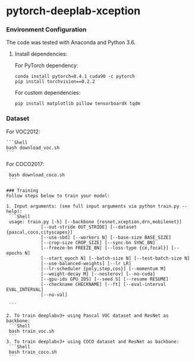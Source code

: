 # pytorch-deeplab-xception

### Environment Configuration
The code was tested with Anaconda and Python 3.6. 

1. Install dependencies:

    For PyTorch dependency:
    ```Shell
    conda install pytorch=0.4.1 cuda90 -c pytorch 
    pip install torchvision==0.2.2
    ```

    For custom dependencies:
    ```Shell
    pip install matplotlib pillow tensorboardX tqdm
    ```

### Dataset 
    
   For VOC2012:
   
    ```Shell
    bash download_voc.sh
    ```
    
   For COCO2017:
   
   ```Shell 
    bash download_coco.sh
    ```
    
### Training
Follow steps below to train your model:

1. Input arguments: (see full input arguments via python train.py --help):
    ```Shell
    usage: train.py [-h] [--backbone {resnet,xception,drn,mobilenet}]
                [--out-stride OUT_STRIDE] [--dataset {pascal,coco,cityscapes}]
                [--use-sbd] [--workers N] [--base-size BASE_SIZE]
                [--crop-size CROP_SIZE] [--sync-bn SYNC_BN]
                [--freeze-bn FREEZE_BN] [--loss-type {ce,focal}] [--epochs N]
                [--start_epoch N] [--batch-size N] [--test-batch-size N]
                [--use-balanced-weights] [--lr LR]
                [--lr-scheduler {poly,step,cos}] [--momentum M]
                [--weight-decay M] [--nesterov] [--no-cuda]
                [--gpu-ids GPU_IDS] [--seed S] [--resume RESUME]
                [--checkname CHECKNAME] [--ft] [--eval-interval EVAL_INTERVAL]
                [--no-val]

    ```

2. To train deeplabv3+ using Pascal VOC dataset and ResNet as backbone:
    ```Shell
    bash train_voc.sh
    ```
3. To train deeplabv3+ using COCO dataset and ResNet as backbone:
    ```Shell
    bash train_coco.sh
    ```    
